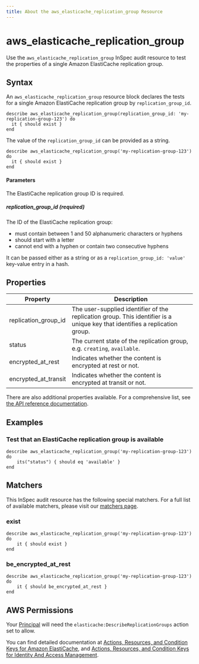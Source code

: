 ```yaml
---
title: About the aws_elasticache_replication_group Resource
---
```


# aws_elasticache_replication_group

Use the `aws_elasticache_replication_group` InSpec audit resource to test the properties of a single Amazon ElastiCache replication group.

## Syntax

An `aws_elasticache_replication_group` resource block declares the tests for a single Amazon ElastiCache replication group by `replication_group_id`.

    describe aws_elasticache_replication_group(replication_group_id: 'my-replication-group-123') do
      it { should exist }
    end

The value of the `replication_group_id` can be provided as a string.  

    describe aws_elasticache_replication_group('my-replication-group-123') do
      it { should exist }
    end

#### Parameters

The ElastiCache replication group ID is required.

##### replication\_group\_id _(required)_

The ID of the ElastiCache replication group:

 - must contain between 1 and 50 alphanumeric characters or hyphens 
 - should start with a letter 
 - cannot end with a hyphen or contain two consecutive hyphens
 
It can be passed either as a string or as a `replication_group_id: 'value'` key-value entry in a hash.

## Properties

|Property               | Description |
| ---                   | --- |
|replication\_group\_id | The user-supplied identifier of the replication group. This identifier is a unique key that identifies a replication group.|
|status                 | The current state of the replication group, e.g. `creating`, `available`. |
|encrypted\_at\_rest    | Indicates whether the content is encrypted at rest or not. |
|encrypted\_at\_transit | Indicates whether the content is encrypted at transit or not. |


There are also additional properties available. For a comprehensive list, see [the API reference documentation](https://docs.aws.amazon.com/sdk-for-ruby/v3/api/Aws/ElastiCache/Types/ReplicationGroup.html).

## Examples

### Test that an ElastiCache replication group is available

    describe aws_elasticache_replication_group('my-replication-group-123') do
        its("status") { should eq 'available' }
    end
    
## Matchers

This InSpec audit resource has the following special matchers. For a full list of available matchers, please visit our [matchers page](https://www.inspec.io/docs/reference/matchers/).

   
### exist

    describe aws_elasticache_replication_group('my-replication-group-123') do
        it { should exist }
    end
    
### be_encrypted_at_rest

    describe aws_elasticache_replication_group('my-replication-group-123') do
        it { should be_encrypted_at_rest }
    end
    
## AWS Permissions

Your [Principal](https://docs.aws.amazon.com/IAM/latest/UserGuide/intro-structure.html#intro-structure-principal) will need the `elasticache:DescribeReplicationGroups` action set to allow.

You can find detailed documentation at [Actions, Resources, and Condition Keys for Amazon ElastiCache](https://docs.aws.amazon.com/IAM/latest/UserGuide/list_amazonelasticache.html), and [Actions, Resources, and Condition Keys for Identity And Access Management](https://docs.aws.amazon.com/IAM/latest/UserGuide/list_identityandaccessmanagement.html).